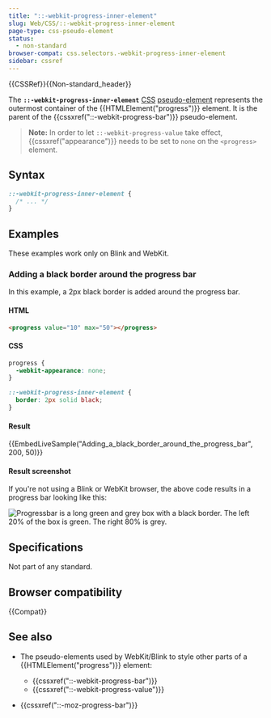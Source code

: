```yaml
---
title: "::-webkit-progress-inner-element"
slug: Web/CSS/::-webkit-progress-inner-element
page-type: css-pseudo-element
status:
  - non-standard
browser-compat: css.selectors.-webkit-progress-inner-element
sidebar: cssref
---
```


{{CSSRef}}{{Non-standard_header}}

The **`::-webkit-progress-inner-element`** [CSS](/en-US/docs/Web/CSS) [pseudo-element](/en-US/docs/Web/CSS/Pseudo-elements) represents the outermost container of the {{HTMLElement("progress")}} element. It is the parent of the {{cssxref("::-webkit-progress-bar")}} pseudo-element.

> **Note:** In order to let `::-webkit-progress-value` take effect, {{cssxref("appearance")}} needs to be set to `none` on the `<progress>` element.

## Syntax

```css
::-webkit-progress-inner-element {
  /* ... */
}
```

## Examples

These examples work only on Blink and WebKit.

### Adding a black border around the progress bar

In this example, a 2px black border is added around the progress bar.

#### HTML

```html
<progress value="10" max="50"></progress>
```

#### CSS

```css
progress {
  -webkit-appearance: none;
}

::-webkit-progress-inner-element {
  border: 2px solid black;
}
```

#### Result

{{EmbedLiveSample("Adding_a_black_border_around_the_progress_bar", 200, 50)}}

#### Result screenshot

If you're not using a Blink or WebKit browser, the above code results in a progress bar looking like this:

![Progressbar is a long green and grey box with a black border. The left 20% of the box is green. The right 80% is grey.](-webkit-progress-inner-element_example.png)

## Specifications

Not part of any standard.

## Browser compatibility

{{Compat}}

## See also

- The pseudo-elements used by WebKit/Blink to style other parts of a {{HTMLElement("progress")}} element:

  - {{cssxref("::-webkit-progress-bar")}}
  - {{cssxref("::-webkit-progress-value")}}

- {{cssxref("::-moz-progress-bar")}}
